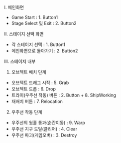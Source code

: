 I. 메인화면
- Game Start : 1. Button1
- Stage Select 및 Exit : 2. Button2

II. 스테이지 선택 화면
- 각 스테이지 선택 : 1. Button1
- 메인화면으로 돌아가기 : 2. Button2

III. 스테이지 내부

1) 오브젝트 배치 단계
- 오브젝트 드래그 시작 : 5. Grab
- 오브젝트 드롭 : 6. Drop
- 트라이(우주선 작동) 버튼 : 2. Button + 8. ShipWorking
- 재배치 버튼 : 7. Relocation

2) 우주선 작동 단계
- 우주선의 웜홀 통과(순간이동) : 9. Warp 
- 우주선 지구 도달(클리어) : 4. Clear
- 우주선 파괴(게임오버) : 3. Destroy